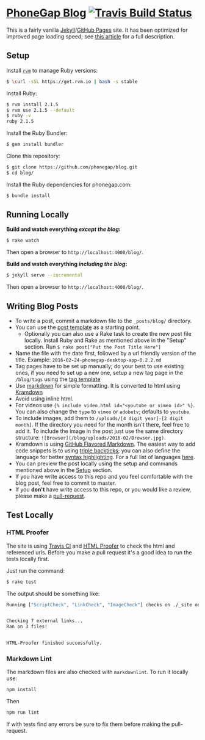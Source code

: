 # [PhoneGap Blog](http://phonegap.com/blog) [![Travis Build Status](https://travis-ci.org/phonegap/blog.svg?branch=gh-pages)](https://travis-ci.org/phonegap/blog)

This is a fairly vanilla [Jekyll](http://jekyllrb.com)/[GitHub Pages](https://pages.github.com/) site. It has been optimized for improved page loading speed; see [this article](http://garthdb.com/writings/i-am-a-jekyll-god/) for a full description.

## Setup

Install [`rvm`](https://rvm.io/) to manage Ruby versions:

```bash
$ \curl -sSL https://get.rvm.io | bash -s stable
```

Install Ruby:

```bash
$ rvm install 2.1.5
$ rvm use 2.1.5 --default
$ ruby -v
ruby 2.1.5
```

Install the Ruby Bundler:

```bash
$ gem install bundler
```

Clone this repository:

```bash
$ git clone https://github.com/phonegap/blog.git
$ cd blog/
```

Install the Ruby dependencies for phonegap.com:

```bash
$ bundle install
```

## Running Locally

**Build and watch everything _except the blog_:**

```bash
$ rake watch
```

Then open a browser to `http://localhost:4000/blog/`.

**Build and watch everything _including the blog_:**

```bash
$ jekyll serve --incremental
```

Then open a browser to `http://localhost:4000/blog/`.

## Writing Blog Posts

* To write a post, commit a markdown file to the `_posts/blog/` directory.
* You can use the [post template](https://github.com/phonegap/blog/blob/master/_post.txt) as a starting point.
  * Optionally you can also use a Rake task to create the new post file locally. Install Ruby and Rake as mentioned above in the "Setup" section. Run `$ rake post["Put the Post Title Here"]`
* Name the file with the date first, followed by a url friendly version of the title. Example: `2016-02-24-phonegap-desktop-app-0.2.2.md`
* Tag pages have to be set up manually; do your best to use existing ones, if you need to set up a new one, setup a new tag page in the `/blog/tags` using the [tag template](https://github.com/phonegap/blog/blob/master/blog/tags/_template.html)
* Use [markdown](https://daringfireball.net/projects/markdown/) for simple formatting. It is converted to html using [Kramdown](http://kramdown.gettalong.org/)
* Avoid using inline html.
* For videos use `{% include video.html id="<youtube or vimeo id>" %}`. You can also change the `type` to `vimeo` or `adobetv`; defaults to `youtube`.
* To include images, add them to `/uploads/[4 digit year]-[2 digit month]`. If the directory you need for the month isn't there, feel free to add it. To include the image in the post just use the same directory structure: `![Browser](/blog/uploads/2016-02/Browser.jpg)`.
* Kramdown is using [GitHub Flavored Markdown](https://help.github.com/articles/working-with-advanced-formatting/). The easiest way to add code snippets is to using [triple backticks](https://help.github.com/articles/creating-and-highlighting-code-blocks/#fenced-code-blocks); you can also define the language for better [syntax highlighting](https://help.github.com/articles/creating-and-highlighting-code-blocks/#syntax-highlighting). For a full list of languages [here](https://github.com/github/linguist/blob/master/lib/linguist/languages.yml).
* You can preview the post locally using the setup and commands mentioned above in the [Setup](https://github.com/phonegap/blog/#setup) section.
* If you have write access to this repo and you feel comfortable with the blog post, feel free to commit to master.
* If you **don't** have write access to this repo, or you would like a review, please make a [pull-request](https://help.github.com/articles/using-pull-requests/).


## Test Locally

### HTML Proofer

The site is using [Travis CI](https://travis-ci.org/phonegap/blog) and [HTML Proofer](https://github.com/gjtorikian/html-proofer) to check the html and referenced urls. Before you make a pull request it's a good idea to run the tests locally first.

Just run the command:

```bash
$ rake test
```

The output should be something like:

```bash
Running ["ScriptCheck", "LinkCheck", "ImageCheck"] checks on ./_site on *.html...


Checking 7 external links...
Ran on 3 files!


HTML-Proofer finished successfully.
```

### Markdown Lint

The markdown files are also checked with `markdownlint`. To run it locally use:

```bash
npm install
```

Then

```bash
npm run lint
```

If with tests find any errors be sure to fix them before making the pull-request.
